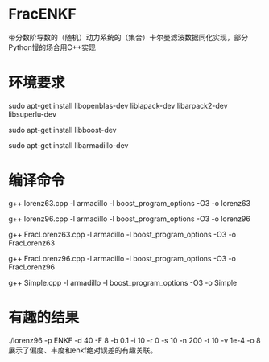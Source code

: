 # FracENKF
带分数阶导数的（随机）动力系统的（集合）卡尔曼滤波数据同化实现，部分Python慢的场合用C++实现

# 环境要求
sudo apt-get install libopenblas-dev liblapack-dev libarpack2-dev libsuperlu-dev

sudo apt-get install libboost-dev

sudo apt-get install libarmadillo-dev

# 编译命令
g++ lorenz63.cpp -l armadillo -l boost_program_options -O3 -o lorenz63

g++ lorenz96.cpp -l armadillo -l boost_program_options -O3 -o lorenz96

g++ FracLorenz63.cpp -l armadillo -l boost_program_options -O3 -o FracLorenz63

g++ FracLorenz96.cpp -l armadillo -l boost_program_options -O3 -o FracLorenz96

g++ Simple.cpp -l armadillo -l boost_program_options -O3 -o Simple

# 有趣的结果
 ./lorenz96 -p ENKF -d 40 -F 8 -b 0.1 -i 10 -r 0 -s 10 -n 200 -t 10 -v 1e-4 -o 8展示了偏度、丰度和enkf绝对误差的有趣关联。